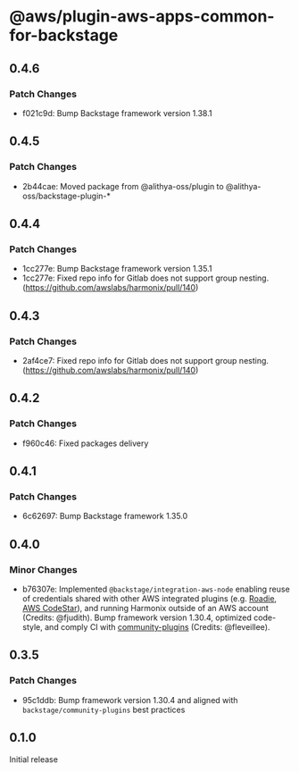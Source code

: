 # @aws/plugin-aws-apps-common-for-backstage

## 0.4.6

### Patch Changes

- f021c9d: Bump Backstage framework version 1.38.1

## 0.4.5

### Patch Changes

- 2b44cae: Moved package from @alithya-oss/plugin to @alithya-oss/backstage-plugin-\*

## 0.4.4

### Patch Changes

- 1cc277e: Bump Backstage framework version 1.35.1
- 1cc277e: Fixed repo info for Gitlab does not support group nesting. (https://github.com/awslabs/harmonix/pull/140)

## 0.4.3

### Patch Changes

- 2af4ce7: Fixed repo info for Gitlab does not support group nesting. (https://github.com/awslabs/harmonix/pull/140)

## 0.4.2

### Patch Changes

- f960c46: Fixed packages delivery

## 0.4.1

### Patch Changes

- 6c62697: Bump Backstage framework 1.35.0

## 0.4.0

### Minor Changes

- b76307e: Implemented `@backstage/integration-aws-node` enabling reuse of credentials shared with other AWS integrated plugins (e.g. [Roadie](https://github.com/RoadieHQ/roadie-backstage-plugins/tree/main/plugins/backend/catalog-backend-module-aws), [AWS CodeStar](https://github.com/awslabs/backstage-plugins-for-aws)), and running Harmonix outside of an AWS account (Credits: @fjudith). Bump framework version 1.30.4, optimized code-style, and comply CI with [community-plugins](https://github.com/backstage/community-plugins) (Credits: @fleveillee).

## 0.3.5

### Patch Changes

- 95c1ddb: Bump framework version 1.30.4 and aligned with `backstage/community-plugins` best practices

## 0.1.0

Initial release
